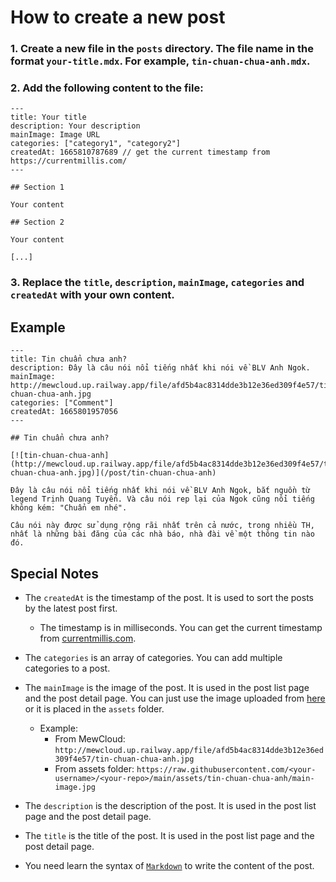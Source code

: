 # How to create a new post

### 1. Create a new file in the `posts` directory. The file name in the format `your-title.mdx`. For example, `tin-chuan-chua-anh.mdx`.

### 2. Add the following content to the file:

```mdx
---
title: Your title
description: Your description
mainImage: Image URL
categories: ["category1", "category2"]
createdAt: 1665810787689 // get the current timestamp from https://currentmillis.com/
---

## Section 1

Your content

## Section 2

Your content

[...]
```

### 3. Replace the `title`, `description`, `mainImage`, `categories` and `createdAt` with your own content.

## Example

```mdx
---
title: Tin chuẩn chưa anh?
description: Đây là câu nói nổi tiếng nhất khi nói về BLV Anh Ngok.
mainImage: http://mewcloud.up.railway.app/file/afd5b4ac8314dde3b12e36ed309f4e57/tin-chuan-chua-anh.jpg
categories: ["Comment"]
createdAt: 1665801957056
---

## Tin chuẩn chưa anh?

[![tin-chuan-chua-anh](http://mewcloud.up.railway.app/file/afd5b4ac8314dde3b12e36ed309f4e57/tin-chuan-chua-anh.jpg)](/post/tin-chuan-chua-anh)

Đây là câu nói nổi tiếng nhất khi nói về BLV Anh Ngok, bắt nguồn từ legend Trịnh Quang Tuyến. Và câu nói rep lại của Ngok cũng nổi tiếng không kém: "Chuẩn em nhé".

Câu nói này được sử dụng rộng rãi nhất trên cả nước, trong nhiều TH, nhất là những bài đăng của các nhà báo, nhà đài về một thông tin nào đó.

```

## Special Notes

- The `createdAt` is the timestamp of the post. It is used to sort the posts by the latest post first.
  - The timestamp is in milliseconds. You can get the current timestamp from [currentmillis.com](https://currentmillis.com/).

- The `categories` is an array of categories. You can add multiple categories to a post.

- The `mainImage` is the image of the post. It is used in the post list page and the post detail page. You can just use the image uploaded from [here](https://mewcloud.up.railway.app/) or it is placed in the `assets` folder.
  - Example: 
    - From MewCloud: `http://mewcloud.up.railway.app/file/afd5b4ac8314dde3b12e36ed309f4e57/tin-chuan-chua-anh.jpg`
    - From assets folder: `https://raw.githubusercontent.com/<your-username>/<your-repo>/main/assets/tin-chuan-chua-anh/main-image.jpg`

- The `description` is the description of the post. It is used in the post list page and the post detail page.

- The `title` is the title of the post. It is used in the post list page and the post detail page.

- You need learn the syntax of [`Markdown`](https://www.markdownguide.org/basic-syntax/) to write the content of the post.